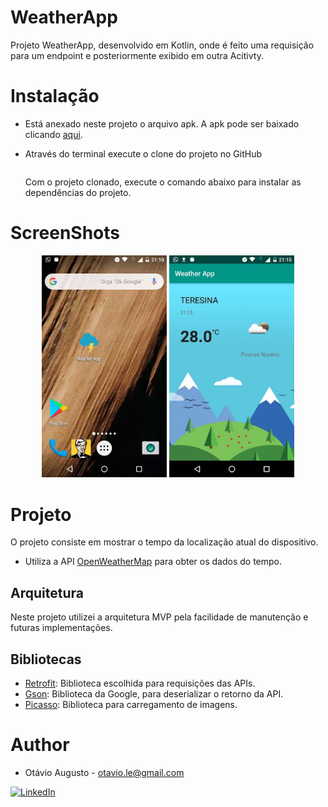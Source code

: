 # WeatherApp

Projeto WeatherApp, desenvolvido em Kotlin, onde é feito uma requisição para um endpoint e posteriormente exibido em outra Acitivty.

# Instalação
- Está anexado neste projeto o arquivo apk. A apk pode ser baixado clicando 
[aqui](https://github.com/0tavi0/WeatherApp/blob/master/app.apk).
- Através do terminal execute o clone do projeto no GitHub

  	```git clone git@github.com:0tavi0/WeatherApp.gitt.git . 
  	```
  	Com o projeto clonado, execute o comando abaixo para instalar as dependências do projeto.
 
 # ScreenShots
 <p align="center">
   <img src="screenshot/screenshot1.gif" width="200" title="hover text">
   <img src="screenshot/screenshot.jpeg" width="200" alt="accessibility text">
 </p>
 
 # Projeto
O projeto consiste em mostrar o tempo da localização atual do dispositivo. 
- Utiliza a API [OpenWeatherMap](https://openweathermap.org/api) para obter os dados do tempo.

## Arquitetura
Neste projeto utilizei a arquitetura MVP pela facilidade de manutenção e futuras implementações.

## Bibliotecas
- [Retrofit](https://square.github.io/retrofit/): Biblioteca escolhida para requisições das APIs.
- [Gson](https://github.com/google/gson): Biblioteca da Google, para deserializar o retorno da API.
- [Picasso](http://square.github.io/picasso/): Biblioteca para carregamento de imagens.

# Author
- Otávio Augusto - otavio.le@gmail.com </br>
 
[![LinkedIn](https://img.shields.io/badge/LinkedIn-Otávio%20Augusto-blue.svg)](https://www.linkedin.com/in/otavio-augusto-776861116/)